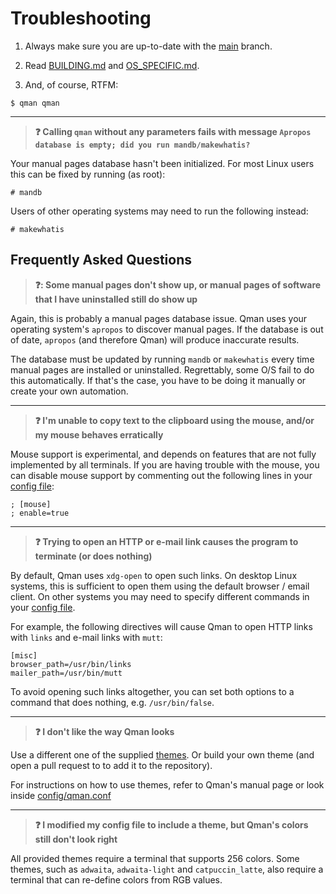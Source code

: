 # Troubleshooting

1. Always make sure you are up-to-date with the
[main](https://github.com/plp13/qman/tree/main) branch.

2. Read [BUILDING.md](BUILDING.md) and [OS_SPECIFIC.md](OS_SPECIFIC.md).

3. And, of course, RTFM:

```
$ qman qman
```

---

> **:question: Calling `qman` without any parameters fails with message
> `Apropos database is empty; did you run mandb/makewhatis?`**

Your manual pages database hasn't been initialized. For most Linux users this
can be fixed by running (as root):

```
# mandb
```

Users of other operating systems may need to run the following instead:

```
# makewhatis
```

## Frequently Asked Questions

> **:question:: Some manual pages don't show up, or manual pages of software
> that I have uninstalled still do show up**

Again, this is probably a manual pages database issue. Qman uses your operating
system's `apropos` to discover manual pages. If the database is out of date,
`apropos` (and therefore Qman) will produce inaccurate results.

The database must be updated by running `mandb` or `makewhatis` every time
manual pages are installed or uninstalled. Regrettably, some O/S fail to do this
automatically. If that's the case, you have to be doing it manually or create
your own automation.

---

> **:question: I'm unable to copy text to the clipboard using the mouse, and/or
> my mouse behaves erratically**

Mouse support is experimental, and depends on features that are not fully
implemented by all terminals. If you are having trouble with the mouse,
you can disable mouse support by commenting out the following lines in your
[config file](BUILDING.md#configuration):

```
; [mouse]
; enable=true
```

---

> **:question: Trying to open an HTTP or e-mail link causes the program to
> terminate (or does nothing)**

By default, Qman uses `xdg-open` to open such links. On desktop Linux systems,
this is sufficient to open them using the default browser / email client. On
other systems you may need to specify different commands in your
[config file](BUILDING.md#configuration).

For example, the following directives will cause Qman to open HTTP links with
`links` and e-mail links with `mutt`:

```
[misc]
browser_path=/usr/bin/links
mailer_path=/usr/bin/mutt
```

To avoid opening such links altogether, you can set both options to a command
that does nothing, e.g. `/usr/bin/false`.

---

> **:question: I don't like the way Qman looks**

Use a different one of the supplied [themes](../config/themes). Or build your
own theme (and open a pull request to to add it to the repository).

For instructions on how to use themes, refer to Qman's manual page or look
inside [config/qman.conf](../config/qman.conf)

---

> **:question: I modified my config file to include a theme, but Qman's colors
> still don't look right**

All provided themes require a terminal that supports 256 colors. Some themes,
such as `adwaita`, `adwaita-light` and `catpuccin_latte`, also require a
terminal that can re-define colors from RGB values.
